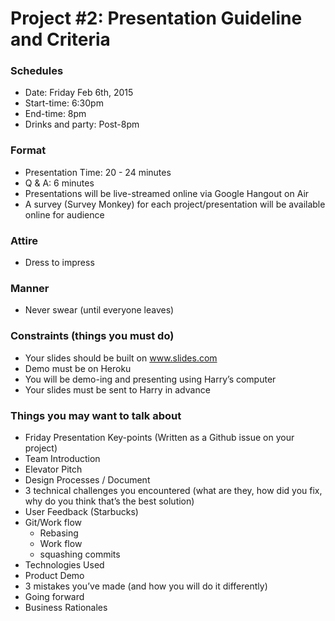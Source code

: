 # Project #2: Presentation Guideline and Criteria

### Schedules
- Date: Friday Feb 6th, 2015
- Start-time: 6:30pm
- End-time: 8pm
- Drinks and party: Post-8pm

### Format
- Presentation Time: 20 - 24 minutes
- Q & A: 6 minutes
- Presentations will be live-streamed online via Google Hangout on Air
- A survey (Survey Monkey) for each project/presentation will be available online for audience

### Attire
- Dress to impress

### Manner
- Never swear (until everyone leaves)

### Constraints (things you must do)
- Your slides should be built on www.slides.com
- Demo must be on Heroku
- You will be demo-ing and presenting using Harry’s computer
- Your slides must be sent to Harry in advance

### Things you may want to talk about
- Friday Presentation Key-points (Written as a Github issue on your project)
- Team Introduction
- Elevator Pitch
- Design Processes / Document
- 3 technical challenges you encountered (what are they, how did you fix, why do you think that’s the best solution)
- User Feedback (Starbucks)
- Git/Work flow
	- Rebasing
	- Work flow
	- squashing commits
- Technologies Used
- Product Demo
- 3 mistakes you’ve made (and how you will do it differently)
- Going forward
- Business Rationales
